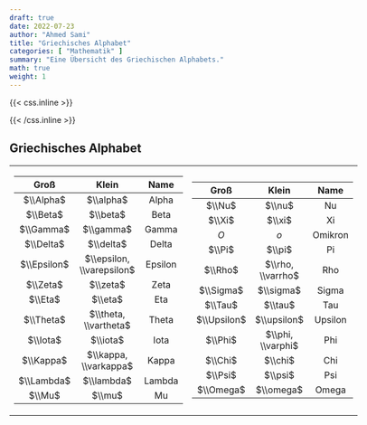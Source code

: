 ```yaml
---
draft: true
date: 2022-07-23
author: "Ahmed Sami"
title: "Griechisches Alphabet"
categories: [ "Mathematik" ]
summary: "Eine Übersicht des Griechischen Alphabets."
math: true
weight: 1
---
```


{{< css.inline >}}

<style>
@media screen and (min-width:800px) {
    .post-content table th {font-size: 1.2rem;min-width: 113px;}
}
@media screen and (min-width:600px) {
    .table-desktop {display: table;}
    .table-mobile {display: none;}
}
@media screen and (max-width:600px) {
    .table-mobile table th {font-size: 1.2rem;min-width: 113px;}
    .table-desktop {display: none;}
    .table-mobile {display: block;}
}
</style>

{{< /css.inline >}}

## Griechisches Alphabet

<table class="table-desktop" style="overflow: hidden">
<tbody>
<tr><td style="border: 0; border-right: 4px solid var(--border);">

|    Groß     |           Klein           |  Name   |
|:-----------:|:-------------------------:|:-------:|
|  $\\Alpha$  |         $\\alpha$         |  Alpha  |
|  $\\Beta$   |         $\\beta$          |  Beta   |
|  $\\Gamma$  |         $\\gamma$         |  Gamma  |
|  $\\Delta$  |         $\\delta$         |  Delta  |
| $\\Epsilon$ | $\\epsilon, \\varepsilon$ | Epsilon |
|  $\\Zeta$   |         $\\zeta$          |  Zeta   |
|   $\\Eta$   |          $\\eta$          |   Eta   |
|  $\\Theta$  |   $\\theta, \\vartheta$   |  Theta  |
|  $\\Iota$   |         $\\iota$          |  Iota   |
|  $\\Kappa$  |   $\\kappa, \\varkappa$   |  Kappa  |
| $\\Lambda$  |        $\\lambda$         | Lambda  |
|   $\\Mu$    |          $\\mu$           |   Mu    |

</td><td style="border: 0">

|    Groß     |       Klein       |  Name   |
|:-----------:|:-----------------:|:-------:|
|   $\\Nu$    |      $\\nu$       |   Nu    |
|   $\\Xi$    |      $\\xi$       |   Xi    |
|     $O$     |        $o$        | Omikron |
|   $\\Pi$    |      $\\pi$       |   Pi    |
|   $\\Rho$   | $\\rho, \\varrho$ |   Rho   |
|  $\\Sigma$  |     $\\sigma$     |  Sigma  |
|   $\\Tau$   |      $\\tau$      |   Tau   |
| $\\Upsilon$ |    $\\upsilon$    | Upsilon |
|   $\\Phi$   | $\\phi, \\varphi$ |   Phi   |
|   $\\Chi$   |      $\\chi$      |   Chi   |
|   $\\Psi$   |      $\\psi$      |   Psi   |
|  $\\Omega$  |     $\\omega$     |  Omega  |
</td></tr></tbody></table>

<table class="table-mobile">
<tbody>
<td style="border: 0">

|    Groß     |           Klein           |  Name   |
|:-----------:|:-------------------------:|:-------:|
|  $\\Alpha$  |         $\\alpha$         |  Alpha  |
|  $\\Beta$   |         $\\beta$          |  Beta   |
|  $\\Gamma$  |         $\\gamma$         |  Gamma  |
|  $\\Delta$  |         $\\delta$         |  Delta  |
| $\\Epsilon$ | $\\epsilon, \\varepsilon$ | Epsilon |
|  $\\Zeta$   |         $\\zeta$          |  Zeta   |
|   $\\Eta$   |          $\\eta$          |   Eta   |
|  $\\Theta$  |   $\\theta, \\vartheta$   |  Theta  |
|  $\\Iota$   |         $\\iota$          |  Iota   |
|  $\\Kappa$  |   $\\kappa, \\varkappa$   |  Kappa  |
| $\\Lambda$  |        $\\lambda$         | Lambda  |
|   $\\Mu$    |          $\\mu$           |   Mu    |
|   $\\Nu$    |          $\\nu$           |   Nu    |
|   $\\Xi$    |          $\\xi$           |   Xi    |
|     $O$     |            $o$            | Omikron |
|   $\\Pi$    |          $\\pi$           |   Pi    |
|   $\\Rho$   |          $\\rho$          |   Rho   |
|  $\\Sigma$  |         $\\sigma$         |  Sigma  |
|   $\\Tau$   |          $\\tau$          |   Tau   |
| $\\Upsilon$ |        $\\upsilon$        | Upsilon |
|   $\\Phi$   |     $\\phi, \\varphi$     |   Phi   |
|   $\\Chi$   |          $\\chi$          |   Chi   |
|   $\\Psi$   |          $\\psi$          |   Psi   |
|  $\\Omega$  |         $\\omega$         |  Omega  |

</td>
</tbody>
</table>